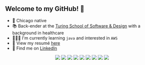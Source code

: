 ## Welcome to my GitHub! 🤗

- 🌆 Chicago native
- 📚 Back-ender at the [Turing School of Software & Design](https://turing.io/) with a background in healthcare  
- 👩🏽‍💻 I'm currently learning `java` and interested in `AWS` 
- 📄 View my resumé [here](https://drive.google.com/file/d/18KYYXisy9JOZt3OG27j-LbpGSPbN6HTf/view?usp=sharing) 
- 👀 Find me on [LinkedIn](https://www.linkedin.com/in/judith-pillado/) 

<!-- <p align="center"><img src="https://github-readme-stats.vercel.app/api?username=judithpillado&show_icons=true&theme=synthwave"</p> -->
  
 <p align="center">
  <img src="https://img.shields.io/badge/ruby%20-critical.svg?&style=for-the-badge&logo=ruby&logoColor=white" />
  <img src="https://img.shields.io/badge/rails%20-yellowgreen.svg?&style=for-the-badge&logo=rails&logoColor=white" />
  <img src="https://img.shields.io/badge/html5%20-%23593d88.svg?&style=for-the-badge&logo=html5&logoColor=white" />
  <img src="https://img.shields.io/badge/css%20-%231572B6.svg?&style=for-the-badge&logo=css3&logoColor=white" />
  <img src="https://img.shields.io/badge/javascript%20-%2343853D.svg?&style=for-the-badge&logo=javascript&logoColor=%23F7DF1E" />
  <img src="https://img.shields.io/badge/node.js%20-blue.svg?&style=for-the-badge&logo=node.js&logoColor=white" />
  <img src="https://img.shields.io/badge/express.js%20-%23404d59.svg?&style=for-the-badge" />
  <img src="https://img.shields.io/badge/graphql%20-blueviolet.svg?&style=for-the-badge&logo=graphql&logoColor=white" />
  <img src="https://img.shields.io/badge/java%20-yellow.svg?&style=for-the-badge&logo=java&logoColor=white" />
</p>
